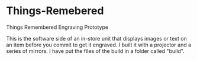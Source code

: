 Things-Remebered
================

Things Remembered Engraving Prototype

This is the software side of an in-store unit that displays images or text on an item before you commit to get it engraved. I built it with a projector and a series of mirrors. I have put the files of the build in a folder called "build".
